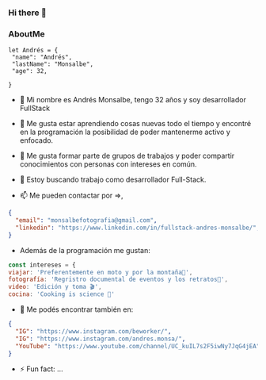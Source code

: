 ### Hi there 👋
### AboutMe
```
let Andrés = {
 "name": "Andrés",
 "lastName": "Monsalbe",
 "age": 32,

}
```

- 🔭 Mi nombre es Andrés Monsalbe, tengo 32 años y soy desarrollador FullStack
- 🌱 Me gusta estar aprendiendo cosas nuevas todo el tiempo y encontré en la programación la posibilidad de poder mantenerme activo y enfocado.
- 👯 Me gusta formar parte de grupos de trabajos y poder compartir conocimientos con personas con intereses en común.
- 🤔 Estoy buscando trabajo como desarrollador Full-Stack. 


- 📫 Me pueden contactar por =>, 
```JSON
{
  "email": "monsalbefotografia@gmail.com",
  "linkedin": "https://www.linkedin.com/in/fullstack-andres-monsalbe/",
}
```

- Además de la programación me gustan:
 ```javascript
const intereses = {
viajar: 'Preferentemente en moto y por la montaña🛵',
fotografía: 'Regristro documental de eventos y los retratos📸',
video: 'Edición y toma 🎬',
cocina: 'Cooking is science 🔬'
```

- 💬 Me podés encontrar también en: 
```JSON
{
  "IG": "https://www.instagram.com/beworker/",
  "IG": "https://www.instagram.com/andres.monsa/",
  "YouTube": "https://www.youtube.com/channel/UC_kuIL7s2F5iwNy7JqG4jEA",
}
```

- ⚡ Fun fact: ...

